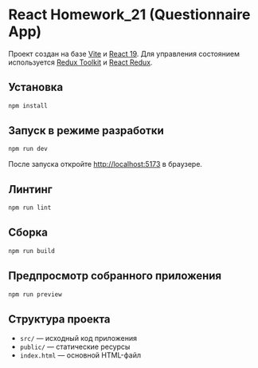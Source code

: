 # React Homework_21 (Questionnaire App)

Проект создан на базе [Vite](https://vitejs.dev/) и [React 19](https://react.dev). Для управления состоянием используется [Redux Toolkit](https://redux-toolkit.js.org) и [React Redux](https://react-redux.js.org).

## Установка

```bash
npm install
```

## Запуск в режиме разработки

```bash
npm run dev
```

После запуска откройте [http://localhost:5173](http://localhost:5173) в браузере.

## Линтинг

```bash
npm run lint
```

## Сборка

```bash
npm run build
```

## Предпросмотр собранного приложения

```bash
npm run preview
```

## Структура проекта

- `src/` — исходный код приложения
- `public/` — статические ресурсы
- `index.html` — основной HTML-файл
